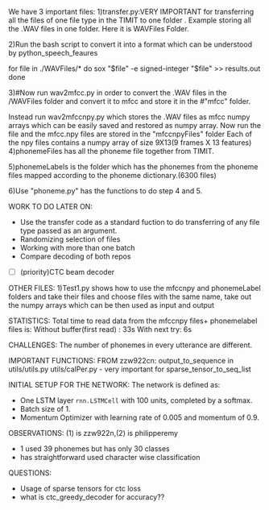 We have 3 important files:
1)transfer.py:VERY IMPORTANT for transferring all the files of one file type in the TIMIT to one folder .
Example storing all the .WAV files in one folder. Here it is WAVFiles Folder.

2)Run the bash script to convert it into a format which can be understood by python_speech_feaures

for file in ./WAVFiles/*
do
    sox "$file" -e signed-integer "$file" >> results.out
done

3)#Now run wav2mfcc.py in order to convert the .WAV files in the /WAVFiles folder and convert it to mfcc and store it in the
  #"mfcc" folder.
    
Instead run wav2mfccnpy.py which stores the .WAV files as mfcc numpy arrays which can be easily saved and restored as numpy array.
Now run the file and the mfcc.npy files are stored in the "mfccnpyFiles" folder
 Each of the npy files contains a numpy array of size 9X13(9 frames X 13 features)
4)phonemeFiles has all the phoneme file together from TIMIT.

5)phonemeLabels is the folder which has the phonemes from the phoneme files mapped according to the phoneme dictionary.(6300 files)

6)Use "phoneme.py" has the functions to do step 4 and 5.


WORK TO DO LATER ON:
- Use the transfer code as a standard fuction to do transferring of any file type passed as an argument.
- Randomizing selection of files
- Working with more than one batch
- Compare decoding of both repos
- [ ] (priority)CTC beam decoder

OTHER FILES:
1)Test1.py shows how to use the mfccnpy and phonemeLabel folders and take their files and choose files with the same name, take
 out the numpy arrays which can be then used as input and output

STATISTICS:
Total time to read data from the mfccnpy files+ phonemelabel files is:
    Without buffer(first read) : 33s
    With next try: 6s
    
CHALLENGES:
The number of phonemes in every utterance are different.

IMPORTANT FUNCTIONS:
FROM zzw922cn:
output_to_sequence in utils/utils.py
utils/calPer.py - very important for sparse_tensor_to_seq_list

INITIAL SETUP FOR THE NETWORK:
The network is defined as:
- One LSTM layer `rnn.LSTMCell` with 100 units, completed by a softmax.
- Batch size of 1.
- Momentum Optimizer with learning rate of 0.005 and momentum of 0.9.

OBSERVATIONS:
(1) is zzw922n,(2) is philipperemy
- 1 used 39 phonemes but has only 30 classes
- has straightforward used character wise classification

QUESTIONS:
- Usage of sparse tensors for ctc loss
- what is ctc_greedy_decoder for accuracy??
